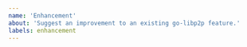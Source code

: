 ```yaml
---
name: 'Enhancement'
about: 'Suggest an improvement to an existing go-libp2p feature.'
labels: enhancement
---
```


<!--
Note: If you'd like to suggest an idea related to libp2p but not specifically related to the Go implementation, please file an issue at https://github.com/libp2p/specs instead. Even better, create a new topic on the forums (https://discuss.libp2p.io).

When requesting an _enhancement_, please be sure to include your motivation and try to be as specific as possible.
-->
